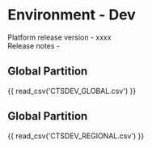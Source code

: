 # Environment - Dev

Platform release version - xxxx <br>
Release notes - 

## Global Partition

{{ read_csv('CTSDEV_GLOBAL.csv') }} 

## Global Partition

{{ read_csv('CTSDEV_REGIONAL.csv') }} 


